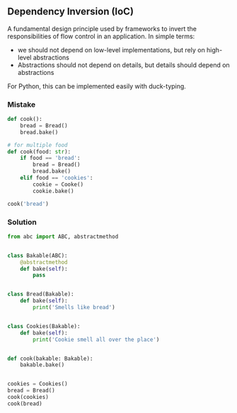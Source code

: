 ## Dependency Inversion (IoC)

A fundamental design principle used by frameworks to invert the responsibilities of flow control in an application. In simple terms:

- we should not depend on low-level implementations, but rely on high-level abstractions
- Abstractions should not depend on details, but details should depend on abstractions

For Python, this can be implemented easily with duck-typing.

### Mistake

```py
def cook():
    bread = Bread()
    bread.bake()

# for multiple food
def cook(food: str):
    if food == 'bread':
        bread = Bread()
        bread.bake()
    elif food == 'cookies':
        cookie = Cooke()
        cookie.bake()

cook('bread')
```

### Solution

```py
from abc import ABC, abstractmethod


class Bakable(ABC):
    @abstractmethod
    def bake(self):
        pass


class Bread(Bakable):
    def bake(self):
        print('Smells like bread')


class Cookies(Bakable):
    def bake(self):
        print('Cookie smell all over the place')


def cook(bakable: Bakable):
    bakable.bake()


cookies = Cookies()
bread = Bread()
cook(cookies)
cook(bread)
```
